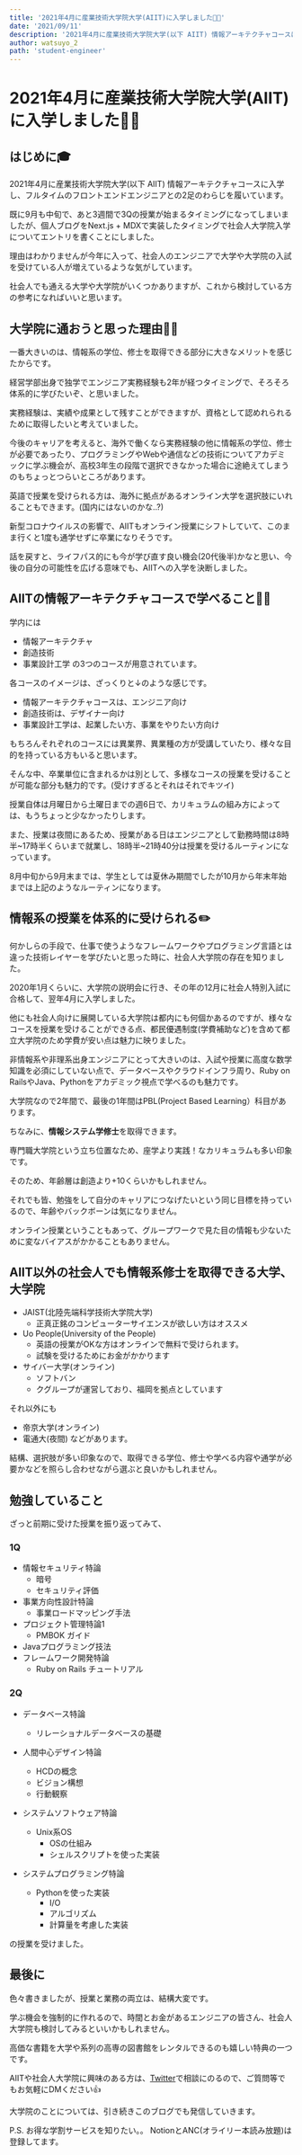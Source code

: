 ```yaml
---
title: '2021年4月に産業技術大学院大学(AIIT)に入学しました🧑‍🎓'
date: '2021/09/11'
description: '2021年4月に産業技術大学院大学(以下 AIIT) 情報アーキテクチャコースに入学し、フルタイムのフロントエンドエンジニアとの2足のわらじを履いています。既に9月も中旬で、あと3週間で3Qの授業が始まる...'
author: watsuyo_2
path: 'student-engineer'
---
```


# 2021年4月に産業技術大学院大学(AIIT)に入学しました🧑‍🎓

## はじめに🎓

2021年4月に産業技術大学院大学(以下 AIIT) 情報アーキテクチャコースに入学し、フルタイムのフロントエンドエンジニアとの2足のわらじを履いています。

既に9月も中旬で、あと3週間で3Qの授業が始まるタイミングになってしまいましたが、個人ブログをNext.js + MDXで実装したタイミングで社会人大学院入学についてエントリを書くことにしました。

理由はわかりませんが今年に入って、社会人のエンジニアで大学や大学院の入試を受けている人が増えているような気がしています。

社会人でも通える大学や大学院がいくつかありますが、これから検討している方の参考になればいいと思います。

## 大学院に通おうと思った理由🏃‍♂️

一番大きいのは、情報系の学位、修士を取得できる部分に大きなメリットを感じたからです。

経営学部出身で独学でエンジニア実務経験も2年が経つタイミングで、そろそろ体系的に学びたいぞ、と思いました。

実務経験は、実績や成果として残すことができますが、資格として認めれられるために取得したいと考えていました。

今後のキャリアを考えると、海外で働くなら実務経験の他に情報系の学位、修士が必要であったり、プログラミングやWebや通信などの技術についてアカデミックに学ぶ機会が、高校3年生の段階で選択できなかった場合に途絶えてしまうのもちょっとつらいところがあります。

英語で授業を受けられる方は、海外に拠点があるオンライン大学を選択肢にいれることもできます。(国内にはないのかな..?)

新型コロナウイルスの影響で、AIITもオンライン授業にシフトしていて、このまま行くと1度も通学せずに卒業になりそうです。

話を戻すと、ライフパス的にも今が学び直す良い機会(20代後半)かなと思い、今後の自分の可能性を広げる意味でも、AIITへの入学を決断しました。

## AIITの情報アーキテクチャコースで学べること👨‍💻

学内には
- 情報アーキテクチャ
- 創造技術
- 事業設計工学
の3つのコースが用意されています。

各コースのイメージは、ざっくりと↓のような感じです。
- 情報アーキテクチャコースは、エンジニア向け
- 創造技術は、デザイナー向け
- 事業設計工学は、起業したい方、事業をやりたい方向け

もちろんそれぞれのコースには異業界、異業種の方が受講していたり、様々な目的を持っている方もいると思います。

そんな中、卒業単位に含まれるかは別として、多様なコースの授業を受けることが可能な部分も魅力的です。(受けすぎるとそれはそれでキツイ)

授業自体は月曜日から土曜日までの週6日で、カリキュラムの組み方によっては、もうちょっと少なかったりします。

また、授業は夜間にあるため、授業がある日はエンジニアとして勤務時間は8時半~17時半くらいまで就業し、18時半~21時40分は授業を受けるルーティンになっています。

8月中旬から9月末までは、学生としては夏休み期間でしたが10月から年末年始までは上記のようなルーティンになります。

## 情報系の授業を体系的に受けられる✏️

何かしらの手段で、仕事で使うようなフレームワークやプログラミング言語とは違った技術レイヤーを学びたいと思った時に、社会人大学院の存在を知りました。

2020年1月くらいに、大学院の説明会に行き、その年の12月に社会人特別入試に合格して、翌年4月に入学しました。

他にも社会人向けに展開している大学院は都内にも何個かあるのですが、様々なコースを授業を受けることができる点、都民優遇制度(学費補助など)を含めて都立大学院のため学費が安い点は魅力に映りました。

非情報系や非理系出身エンジニアにとって大きいのは、入試や授業に高度な数学知識を必須にしていない点で、データベースやクラウドインフラ周り、Ruby on RailsやJava、Pythonをアカデミック視点で学べるのも魅力です。

大学院なので2年間で、最後の1年間はPBL(Project Based Learning）科目があります。

ちなみに、**情報システム学修士**を取得できます。

専門職大学院という立ち位置なため、座学より実践！なカリキュラムも多い印象です。

そのため、年齢層は創造より+10くらいかもしれません。

それでも皆、勉強をして自分のキャリアにつなげたいという同じ目標を持っているので、年齢やバックボーンは気になりません。

オンライン授業ということもあって、グループワークで見た目の情報も少ないために変なバイアスがかかることもありません。

## AIIT以外の社会人でも情報系修士を取得できる大学、大学院
- JAIST(北陸先端科学技術大学院大学)
  - 正真正銘のコンピューターサイエンスが欲しい方はオススメ
- Uo People(University of the People)
  - 英語の授業がOKな方はオンラインで無料で受けられます。
  - 試験を受けるためにお金がかかります
- サイバー大学(オンライン)
  - ソフトバン
  - クグループが運営しており、福岡を拠点としています

それ以外にも
- 帝京大学(オンライン)
- 電通大(夜間)
などがあります。

結構、選択肢が多い印象なので、取得できる学位、修士や学べる内容や通学が必要かなどを照らし合わせながら選ぶと良いかもしれません。
## 勉強していること

ざっと前期に受けた授業を振り返ってみて、
### 1Q

- 情報セキュリティ特論
  - 暗号
  - セキュリティ評価
- 事業方向性設計特論
  - 事業ロードマッピング手法
- プロジェクト管理特論1
  - PMBOK ガイド
- Javaプログラミング技法
- フレームワーク開発特論
  - Ruby on Rails チュートリアル
### 2Q

- データベース特論
  - リレーショナルデータベースの基礎

- 人間中心デザイン特論
  - HCDの概念
  - ビジョン構想
  - ⾏動観察

- システムソフトウェア特論
  - Unix系OS
    - OSの仕組み
    - シェルスクリプトを使った実装

- システムプログラミング特論
  - Pythonを使った実装
    - I/O
    - アルゴリズム
    - 計算量を考慮した実装

の授業を受けました。

## 最後に

色々書きましたが、授業と業務の両立は、結構大変です。

学ぶ機会を強制的に作れるので、時間とお金があるエンジニアの皆さん、社会人大学院も検討してみるといいかもしれません。

高価な書籍を大学や系列の高専の図書館をレンタルできるのも嬉しい特典の一つです。

AIITや社会人大学院に興味のある方は、[Twitter](https://twitter.com/watsuyo_2)で相談にのるので、ご質問等でもお気軽にDMください👍

大学院のことについては、引き続きこのブログでも発信していきます。

P.S.
お得な学割サービスを知りたい。。
NotionとANC(オライリー本読み放題)は登録してます。
